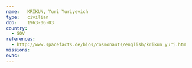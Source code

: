 ```yaml
---
name:	KRIKUN, Yuri Yuriyevich
type:	civilian
dob:	1963-06-03
country:
  - SOV
references:
  - http://www.spacefacts.de/bios/cosmonauts/english/krikun_yuri.htm
missions:
evas:
---
```

